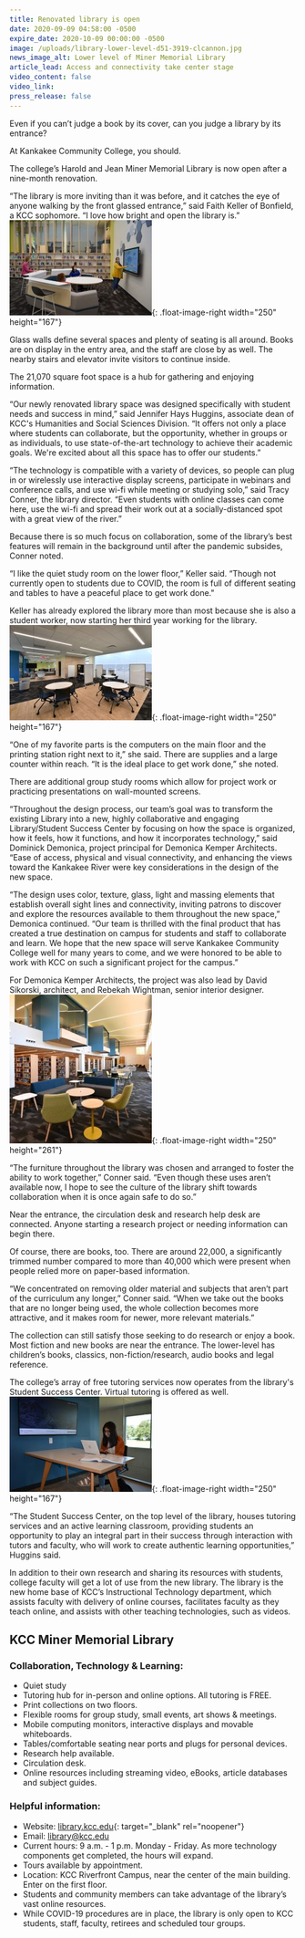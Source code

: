 ```yaml
---
title: Renovated library is open
date: 2020-09-09 04:58:00 -0500
expire_date: 2020-10-09 00:00:00 -0500
image: /uploads/library-lower-level-d51-3919-clcannon.jpg
news_image_alt: Lower level of Miner Memorial Library
article_lead: Access and connectivity take center stage
video_content: false
video_link:
press_release: false
---
```


Even if you can’t judge a book by its cover, can you judge a library by its entrance?

At Kankakee Community College, you should.

The college’s Harold and Jean Miner Memorial Library is now open after a nine-month renovation.

“The library is more inviting than it was before, and it catches the eye of anyone walking by the front glassed entrance,” said Faith Keller of Bonfield, a KCC sophomore. “I love how bright and open the library is.”![](/uploads/interactive-screen-dsc-0885-article.jpg){: .float-image-right width="250" height="167"}

Glass walls define several spaces and plenty of seating is all around. Books are on display in the entry area, and the staff are close by as well. The nearby stairs and elevator invite visitors to continue inside.

The 21,070 square foot space is a hub for gathering and enjoying information.

“Our newly renovated library space was designed specifically with student needs and success in mind,” said Jennifer Hays Huggins, associate dean of KCC's Humanities and Social Sciences Division. “It offers not only a place where students can collaborate, but the opportunity, whether in groups or as individuals, to use state-of-the-art technology to achieve their academic goals. We're excited about all this space has to offer our students.”

“The technology is compatible with a variety of devices, so people can plug in or wirelessly use interactive display screens, participate in webinars and conference calls, and use wi-fi while meeting or studying solo,” said Tracy Conner, the library director. “Even students with online classes can come here, use the wi-fi and spread their work out at a socially-distanced spot with a great view of the river.”

Because there is so much focus on collaboration, some of the library’s best features will remain in the background until after the pandemic subsides, Conner noted.

“I like the quiet study room on the lower floor,” Keller said. “Though not currently open to students due to COVID, the room is full of different seating and tables to have a peaceful place to get work done."

Keller has already explored the library more than most because she is also a student worker, now starting her third year working for the library.![](/uploads/study-areas-d51-3854-tc-article.JPG){: .float-image-right width="250" height="167"}

“One of my favorite parts is the computers on the main floor and the printing station right next to it,” she said. There are supplies and a large counter within reach. “It is the ideal place to get work done,” she noted.

There are additional group study rooms which allow for project work or practicing presentations on wall-mounted screens.

“Throughout the design process, our team’s goal was to transform the existing Library into a new, highly collaborative and engaging Library/Student Success Center by focusing on how the space is organized, how it feels, how it functions, and how it incorporates technology,” said Dominick Demonica, project principal for Demonica Kemper Architects. “Ease of access, physical and visual connectivity, and enhancing the views toward the Kankakee River were key considerations in the design of the new space.

“The design uses color, texture, glass, light and massing elements that establish overall sight lines and connectivity, inviting patrons to discover and explore the resources available to them throughout the new space,” Demonica continued. “Our team is thrilled with the final product that has created a true destination on campus for students and staff to collaborate and learn. We hope that the new space will serve Kankakee Community College well for many years to come, and we were honored to be able to work with KCC on such a significant project for the campus.”

For Demonica Kemper Architects, the project was also lead by David Sikorski, architect, and Rebekah Wightman, senior interior designer.![](/uploads/library-lower-level-d51-3919-clcannon-article.jpg){: .float-image-right width="250" height="261"}

“The furniture throughout the library was chosen and arranged to foster the ability to work together,” Conner said. “Even though these uses aren’t available now, I hope to see the culture of the library shift towards collaboration when it is once again safe to do so.”

Near the entrance, the circulation desk and research help desk are connected. Anyone starting a research project or needing information can begin there.

Of course, there are books, too. There are around 22,000, a significantly trimmed number compared to more than 40,000 which were present when people relied more on paper-based information.

“We concentrated on removing older material and subjects that aren’t part of the curriculum any longer,” Conner said. “When we take out the books that are no longer being used, the whole collection becomes more attractive, and it makes room for newer, more relevant materials.”

The collection can still satisfy those seeking to do research or enjoy a book. Most fiction and new books are near the entrance. The lower-level has children’s books, classics, non-fiction/research, audio books and legal reference.

The college’s array of free tutoring services now operates from the library's Student Success Center. Virtual tutoring is offered as well.![](/uploads/neyda-molina-tutor-dsc-0784-article.jpg){: .float-image-right width="250" height="167"}

“The Student Success Center, on the top level of the library, houses tutoring services and an active learning classroom, providing students an opportunity to play an integral part in their success through interaction with tutors and faculty, who will work to create authentic learning opportunities,” Huggins said.

In addition to their own research and sharing its resources with students, college faculty will get a lot of use from the new library. The library is the new home base of KCC’s Instructional Technology department, which assists faculty with delivery of online courses, facilitates faculty as they teach online, and assists with other teaching technologies, such as videos.

## **KCC Miner Memorial Library**

### **Collaboration, Technology & Learning:**

* Quiet study
* Tutoring hub for in-person and online options. All tutoring is FREE.
* Print collections on two floors.
* Flexible rooms for group study, small events, art shows & meetings.
* Mobile computing monitors, interactive displays and movable whiteboards.
* Tables/comfortable seating near ports and plugs for personal devices.
* Research help available.
* Circulation desk.
* Online resources including streaming video, eBooks, article databases and subject guides.

### **Helpful information:**

* Website: [library](__notset__)[.kcc.edu](https://library.kcc.edu){: target="_blank" rel="noopener"}
* Email: [library@kcc.edu](mailto:library@kcc.edu)
* Current hours: 9 a.m. - 1 p.m. Monday - Friday. As more technology components get completed, the hours will expand.
* Tours available by appointment.
* Location: KCC Riverfront Campus, near the center of the main building. Enter on the first floor.
* Students and community members can take advantage of the library’s vast online resources.
* While COVID-19 procedures are in place, the library is only open to KCC students, staff, faculty, retirees and scheduled tour groups.